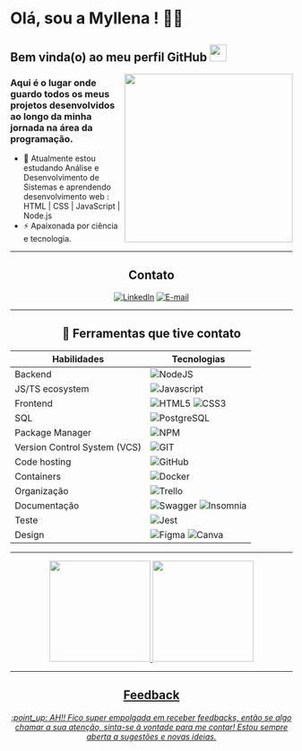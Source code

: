 # Olá, sou a Myllena ! 👩‍💻
 ## Bem vinda(o) ao meu perfil GitHub <img src="https://raw.githubusercontent.com/MartinHeinz/MartinHeinz/master/wave.gif" width="30px">
 
 <img align="right" width="300" src="https://i.pinimg.com/originals/88/a9/69/88a969c3e830bbcbff939ea870058d91.gif" />


 ### Aqui é o lugar onde guardo todos os meus projetos desenvolvidos ao longo da minha jornada na área da programação.
 
- 🌱 Atualmente estou estudando Análise e Desenvolvimento de Sistemas e aprendendo desenvolvimento web : HTML | CSS | JavaScript | Node.js
- ⚡ Apaixonada por ciência e tecnologia.

<div align="center">

***
## Contato

<div>
 
 [![LinkedIn](https://img.shields.io/badge/LinkedIn-000?style=for-the-badge&logo=linkedin&logoColor=0E76A8)](https://www.linkedin.com/in/myllenamirandamartins/)
 [![E-mail](https://img.shields.io/badge/Gmail-D14836?style=for-the-badge&logo=gmail&logoColor=white)](mailto:mirandamartins05@gmail.com)
</div>

***
## :rocket: Ferramentas que tive contato


| Habilidades   | Tecnologias |
|---------|--------------|
| Backend |  <img alt="NodeJS" src="https://img.shields.io/badge/-NodeJS-43853d?style=flat-square&logo=nodedotjs&logoColor=white" />  |
| JS/TS ecosystem | <img alt="Javascript" src="https://img.shields.io/badge/JavaScript-F7DF1E?style=for-the-badge&logo=javascript&logoColor=black" /> |
| Frontend | <img alt="HTML5" src="https://img.shields.io/badge/-HTML5-E34F26?style=flat-square&logo=html5&logoColor=white" /> <img alt="CSS3" src="https://img.shields.io/badge/-CSS3-157286?style=flat-square&logo=css3&logoColor=white" />  |
| SQL | <img alt="PostgreSQL" src="https://img.shields.io/badge/-PostgreSQL-336791?style=flat-square&logo=postgresql&logoColor=white" />  |  |
| Package Manager | <img alt="NPM" src="https://img.shields.io/badge/-NPM-CB3837?style=flat-square&logo=npm&logoColor=white" />  |
| Version Control System (VCS) | <img alt="GIT" src="https://img.shields.io/badge/-Git-F05032?style=flat-square&logo=git&logoColor=white" /> |
| Code hosting | <img alt="GitHub" src="https://img.shields.io/badge/-GitHub-181717?style=flat-square&logo=github&logoColor=white" /> || |
| Containers | <img alt="Docker" src="https://img.shields.io/badge/-Docker-46a2f1?style=flat-square&logo=docker&logoColor=white" /> ||| | |||
| Organização | <img alt="Trello" src="https://img.shields.io/badge/-Trello-0052CC?style=flat-square&logo=trello&logoColor=white" /> |
| Documentação | <img alt="Swagger" src="https://img.shields.io/badge/-Swagger-85EA2D?style=flat-square&logo=swagger&logoColor=white" /> <img alt="Insomnia" src="https://img.shields.io/badge/-Insomnia-4000BF?style=flat-square&logo=insomnia&logoColor=white" /> | |
| Teste | <img alt="Jest" src="https://img.shields.io/badge/Jest-323330?style=for-the-badge&logo=Jest&logoColor=white" />  | |
| Design | <img alt="Figma" src="https://img.shields.io/badge/Figma-F24E1E?style=for-the-badge&logo=figma&logoColor=white" /> <img alt="Canva" src="https://img.shields.io/badge/Canva-%2300C4CC.svg?&style=for-the-badge&logo=Canva&logoColor=white" /> |


***
<div>
<a href="https://github.com/myllenammartins">
<img height="180em" src="https://github-readme-stats.vercel.app/api/top-langs/?username=myllenammartins&layout=compact&langs_count=7&theme=tokyonight"/>
<img height="180em" src="https://github-readme-stats.vercel.app/api?username=myllenammartins&show_icons=true&theme=tokyonight&include_all_commits=true&count_private=true"/>
</div>
 
***
## Feedback
<h6> :point_up: AH!! Fico super empolgada em receber feedbacks, então se algo chamar a sua atenção, sinta-se à vontade para me contar! Estou sempre aberta a sugestões e novas ideias. </h6> 
